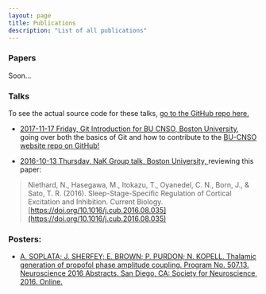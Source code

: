```yaml
---
layout: page
title: Publications
description: "List of all publications"
---
```


### Papers

Soon...

### Talks

To see the actual source code for these talks, [go to the GitHub repo
here.](https://github.com/asoplata/asoplata.github.io/tree/master/publications/talks/)

- [2017-11-17 Friday, Git Introduction for BU CNSO, Boston University,
  ](/publications/talks/git-intro/slides.html) going over both the basics of
  Git and how to contribute to the [BU-CNSO website repo on
  GitHub!](https://github.com/bu-cnso/bu-cnso.github.io)

- [2016-10-13 Thursday, NaK Group talk, Boston University,
  ](/publications/talks/20161013-talk-nak/slides.html) reviewing this paper:

>   Niethard, N., Hasegawa, M., Itokazu, T., Oyanedel, C. N., Born, J., & Sato,
>   T. R. (2016). Sleep-Stage-Specific Regulation of Cortical Excitation and
>   Inhibition. Current Biology.
>   [https://doi.org/10.1016/j.cub.2016.08.035](https://doi.org/10.1016/j.cub.2016.08.035)

### Posters:

- [A. SOPLATA; J. SHERFEY; E. BROWN; P. PURDON; N. KOPELL. Thalamic generation
  of propofol phase amplitude coupling. Program No. 507.13. Neuroscience 2016
  Abstracts. San Diego, CA: Society for Neuroscience, 2016.
  Online.](/publications/posters/ASoplata-SFN2016-poster.pdf)

